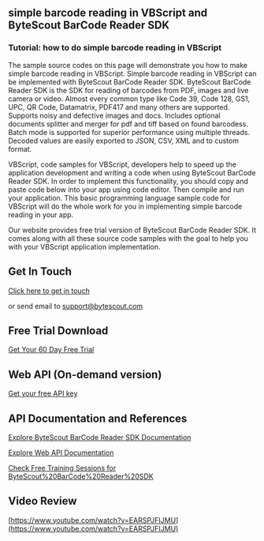 ## simple barcode reading in VBScript and ByteScout BarCode Reader SDK

### Tutorial: how to do simple barcode reading in VBScript

The sample source codes on this page will demonstrate you how to make simple barcode reading in VBScript. Simple barcode reading in VBScript can be implemented with ByteScout BarCode Reader SDK. ByteScout BarCode Reader SDK is the SDK for reading of barcodes from PDF, images and live camera or video. Almost every common type like Code 39, Code 128, GS1, UPC, QR Code, Datamatrix, PDF417 and many others are supported. Supports noisy and defective images and docs. Includes optional documents splitter and merger for pdf and tiff based on found barcodess. Batch mode is supported for superior performance using multiple threads. Decoded values are easily exported to JSON, CSV, XML and to custom format.

VBScript, code samples for VBScript, developers help to speed up the application development and writing a code when using ByteScout BarCode Reader SDK. In order to implement this functionality, you should copy and paste code below into your app using code editor. Then compile and run your application. This basic programming language sample code for VBScript will do the whole work for you in implementing simple barcode reading in your app.

Our website provides free trial version of ByteScout BarCode Reader SDK. It comes along with all these source code samples with the goal to help you with your VBScript application implementation.

## Get In Touch

[Click here to get in touch](https://bytescout.zendesk.com/hc/en-us/requests/new?subject=ByteScout%20BarCode%20Reader%20SDK%20Question)

or send email to [support@bytescout.com](mailto:support@bytescout.com?subject=ByteScout%20BarCode%20Reader%20SDK%20Question) 

## Free Trial Download

[Get Your 60 Day Free Trial](https://bytescout.com/download/web-installer?utm_source=github-readme)

## Web API (On-demand version)

[Get your free API key](https://pdf.co/documentation/api?utm_source=github-readme)

## API Documentation and References

[Explore ByteScout BarCode Reader SDK Documentation](https://bytescout.com/documentation/index.html?utm_source=github-readme)

[Explore Web API Documentation](https://pdf.co/documentation/api?utm_source=github-readme)

[Check Free Training Sessions for ByteScout%20BarCode%20Reader%20SDK](https://academy.bytescout.com/)

## Video Review

[https://www.youtube.com/watch?v=EARSPJFIJMU](https://www.youtube.com/watch?v=EARSPJFIJMU)
